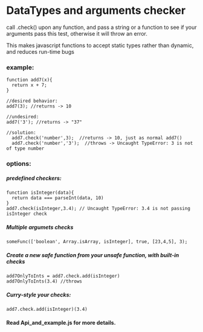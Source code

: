 # DataTypes and arguments checker

call .check() upon any function, and pass a string or a function to see if your arguments pass this test, otherwise it will throw an error. 

This makes javascript functions to accept static types rather than dynamic, and reduces run-time bugs

### example:

````
function add7(x){
  return x + 7;
}
 
//desired behavior:
add7(3); //returns -> 10
 
//undesired:
add7('3'); //returns -> "37"

//solution:
  add7.check('number',3);  //returns -> 10, just as normal add7()
  add7.check('number','3');  //throws -> Uncaught TypeError: 3 is not of type number 
````

### options:

##### predefined checkers:
 
````
function isInteger(data){
  return data === parseInt(data, 10)
}
add7.check(isInteger,3.4); // Uncaught TypeError: 3.4 is not passing isInteger check
````


##### Multiple argumets checks

````
someFunc(['boolean', Array.isArray, isInteger], true, [23,4,5], 3);
````

##### Create a new safe function from your unsafe function, with built-in checks

````
add7OnlyToInts = add7.check.add(isInteger)
add7OnlyToInts(3.4) //throws
````

##### Curry-style your checks:
````
add7.check.add(isInteger)(3.4)
````

#### Read Api_and_example.js for more details.
